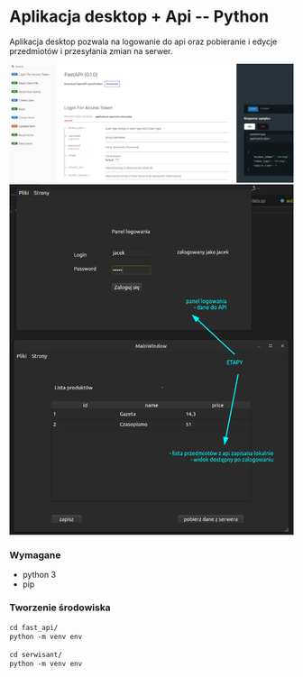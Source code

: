 # Aplikacja desktop + Api -- Python

Aplikacja desktop pozwala na logowanie do api oraz pobieranie i edycje przedmiotów i przesyłania zmian na serwer.

![alt text](screen1.png "Title")
![alt text](screen2.png "Title")

### Wymagane

* python 3
* pip


### Tworzenie środowiska

```
cd fast_api/
python -m venv env

cd serwisant/
python -m venv env
```


